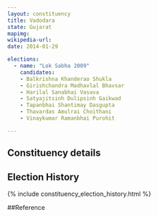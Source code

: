 ```yaml
---
layout: constituency
title: Vadodara
state: Gujarat
mapimg: 
wikipedia-url: 
date: 2014-01-29

elections: 
  - name: "Lok Sabha 2009"
    candidates: 
    - Balkrishna Khanderao Shukla 
    - Girishchandra Madhavlal Bhavsar 
    - Harilal Sanabhai Vasava 
    - Satyajitsinh Dulipsinh Gaikwad 
    - Tapanbhai Shantimay Dasgupta 
    - Thavardas Amulrai Choithani 
    - Vinaykumar Ramanbhai Purohit 

---
```

## Constituency details


## Election History
{% include constituency_election_history.html %}

##Reference
